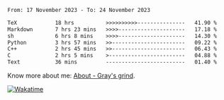 <!--START_SECTION:waka-->

```txt
From: 17 November 2023 - To: 24 November 2023

TeX            18 hrs          >>>>>>>>>>---------------   41.90 %
Markdown       7 hrs 23 mins   >>>>---------------------   17.18 %
sh             6 hrs 8 mins    >>>>---------------------   14.30 %
Python         3 hrs 57 mins   >>-----------------------   09.22 %
C++            2 hrs 45 mins   >>-----------------------   06.43 %
C              2 hrs 5 mins    >------------------------   04.88 %
Text           36 mins         -------------------------   01.40 %
```

<!--END_SECTION:waka-->

<!-- [![grayxu's github stats](https://github-readme-stats.vercel.app/api?username=grayxu&count_private=true&show_icons=true)](https://github.com/grayxu) -->

Know more about me: [About - Gray's grind](https://www.grayxu.cn/).
<p align="left">
  <a href="https://wakatime.com/@grayxu" target="_blank">
    <img alt="Wakatime" src="https://wakatime.com/badge/user/c69eb31e-43a1-463f-8968-c3449e386f57.svg"/>
  </a>
</p>

